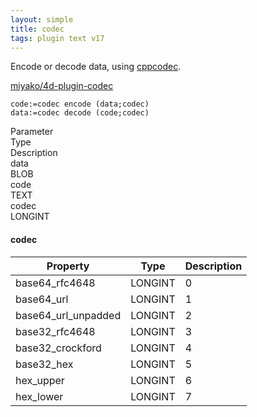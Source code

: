 ```yaml
---
layout: simple
title: codec
tags: plugin text v17
---
```


Encode or decode data, using [cppcodec](https://github.com/tplgy/cppcodec).

<!--more-->

[miyako/4d-plugin-codec](https://github.com/miyako/4d-plugin-codec/)

```
code:=codec encode (data;codec)
data:=codec decode (code;codec)
```

<div class="grid">
  <div class="syntax-th cell cell--2">Parameter</div>
  <div class="syntax-th cell cell--2">Type</div>
  <div class="syntax-th cell cell--8">Description</div>
  <div class="syntax-td cell cell--2">data</div>
  <div class="syntax-td cell cell--2">BLOB</div>
  <div class="syntax-td cell cell--8"></div>  
  <div class="syntax-td cell cell--2">code</div>
  <div class="syntax-td cell cell--2">TEXT</div>
  <div class="syntax-td cell cell--8"></div>    
  <div class="syntax-td cell cell--2">codec</div>
  <div class="syntax-td cell cell--2">LONGINT</div>
  <div class="syntax-td cell cell--8"></div>      
</div>

#### codec

Property|Type|Description
------------|------|----
base64_rfc4648|LONGINT|0
base64_url|LONGINT|1
base64_url_unpadded|LONGINT|2
base32_rfc4648|LONGINT|3
base32_crockford|LONGINT|4
base32_hex|LONGINT|5
hex_upper|LONGINT|6
hex_lower|LONGINT|7
